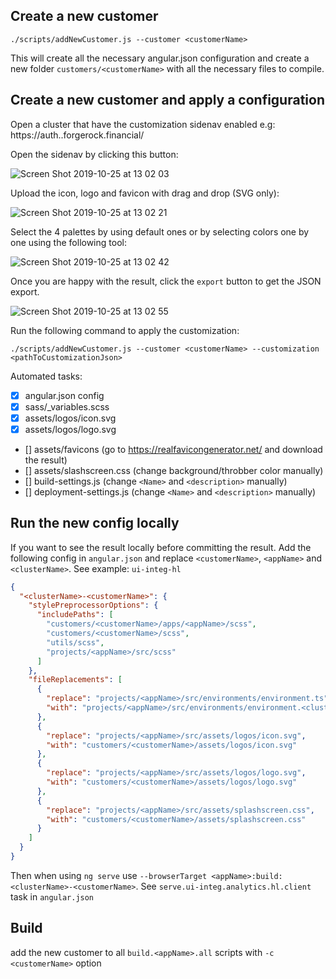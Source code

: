 ## Create a new customer

```shell
./scripts/addNewCustomer.js --customer <customerName>
```

This will create all the necessary angular.json configuration and create a new folder `customers/<customerName>` with all the necessary files to compile.

## Create a new customer and apply a configuration

Open a cluster that have the customization sidenav enabled e.g: https://auth.<clusterName>.forgerock.financial/

Open the sidenav by clicking this button:

![Screen Shot 2019-10-25 at 13 02 03](https://user-images.githubusercontent.com/1388706/67576487-e98ee580-f73e-11e9-9fa0-cc4875a41c65.png)

Upload the icon, logo and favicon with drag and drop (SVG only):

![Screen Shot 2019-10-25 at 13 02 21](https://user-images.githubusercontent.com/1388706/67576485-e98ee580-f73e-11e9-83ce-2b16e7e9bb5a.png)

Select the 4 palettes by using default ones or by selecting colors one by one using the following tool:

![Screen Shot 2019-10-25 at 13 02 42](https://user-images.githubusercontent.com/1388706/67576484-e8f64f00-f73e-11e9-8ada-5031be540c28.png)

Once you are happy with the result, click the `export` button to get the JSON export.

![Screen Shot 2019-10-25 at 13 02 55](https://user-images.githubusercontent.com/1388706/67576481-e8f64f00-f73e-11e9-9a55-d67366773a8d.png)

Run the following command to apply the customization:

```shell
./scripts/addNewCustomer.js --customer <customerName> --customization <pathToCustomizationJson>
```

Automated tasks:

- [x] angular.json config
- [x] sass/\_variables.scss
- [x] assets/logos/icon.svg
- [x] assets/logos/logo.svg
- [] assets/favicons (go to https://realfavicongenerator.net/ and download the result)
- [] assets/slashscreen.css (change background/throbber color manually)
- [] build-settings.js (change `<Name>` and `<description>` manually)
- [] deployment-settings.js (change `<Name>` and `<description>` manually)

## Run the new config locally

If you want to see the result locally before committing the result. Add the following config in `angular.json` and replace `<customerName>`, `<appName>` and `<clusterName>`. See example: `ui-integ-hl`

```json
{
  "<clusterName>-<customerName>": {
    "stylePreprocessorOptions": {
      "includePaths": [
        "customers/<customerName>/apps/<appName>/scss",
        "customers/<customerName>/scss",
        "utils/scss",
        "projects/<appName>/src/scss"
      ]
    },
    "fileReplacements": [
      {
        "replace": "projects/<appName>/src/environments/environment.ts",
        "with": "projects/<appName>/src/environments/environment.<clusterName>.ts"
      },
      {
        "replace": "projects/<appName>/src/assets/logos/icon.svg",
        "with": "customers/<customerName>/assets/logos/icon.svg"
      },
      {
        "replace": "projects/<appName>/src/assets/logos/logo.svg",
        "with": "customers/<customerName>/assets/logos/logo.svg"
      },
      {
        "replace": "projects/<appName>/src/assets/splashscreen.css",
        "with": "customers/<customerName>/assets/splashscreen.css"
      }
    ]
  }
}
```

Then when using `ng serve` use `--browserTarget <appName>:build:<clusterName>-<customerName>`. See `serve.ui-integ.analytics.hl.client` task in `angular.json`

## Build

add the new customer to all `build.<appName>.all` scripts with `-c <customerName>` option
